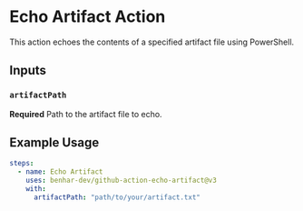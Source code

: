 # Echo Artifact Action

This action echoes the contents of a specified artifact file using PowerShell.

## Inputs

### `artifactPath`

**Required** Path to the artifact file to echo.

## Example Usage

```yaml
steps:
  - name: Echo Artifact
    uses: benhar-dev/github-action-echo-artifact@v3
    with:
      artifactPath: "path/to/your/artifact.txt"
```
